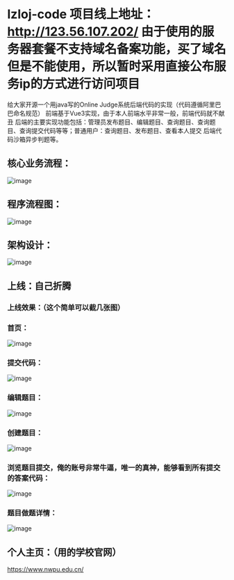 # lzloj-code  项目线上地址：http://123.56.107.202/  由于使用的服务器套餐不支持域名备案功能，买了域名但是不能使用，所以暂时采用直接公布服务ip的方式进行访问项目
给大家开源一个用java写的Online Judge系统后端代码的实现（代码遵循阿里巴巴命名规范）
前端基于Vue3实现，由于本人前端水平非常一般，前端代码就不献丑
后端的主要实现功能包括：管理员发布题目、编辑题目、查询题目、查询题目、查询提交代码等等；普通用户：查询题目、发布题目、查看本人提交
后端代码沙箱异步判题等。

## 核心业务流程：
![image](https://github.com/user-attachments/assets/cc898126-b7b0-4948-abef-b4944b79e9c6)

## 程序流程图：
![image](https://github.com/user-attachments/assets/063806a4-2115-4af2-9114-eafff8648e61)

## 架构设计：
![image](https://github.com/user-attachments/assets/49112fb7-609e-4b6b-a86d-dc4d39ffabb3)


## 上线：自己折腾
### 上线效果：（这个简单可以截几张图）
### 首页：
![image](https://github.com/kukudelongoflzl/lzloj-code/assets/145359909/e25663c2-e7d1-4d71-850b-99461245d90c)
### 提交代码：
![image](https://github.com/kukudelongoflzl/lzloj-code/assets/145359909/aa0c34ec-339f-484b-aa80-4fb8e15f59df)
### 编辑题目：
![image](https://github.com/kukudelongoflzl/lzloj-code/assets/145359909/37e74ed9-a491-44b7-9449-59583334e879)
### 创建题目：
![image](https://github.com/kukudelongoflzl/lzloj-code/assets/145359909/b4d7e4f3-5a91-41fd-a673-8eef770e64e1)
### 浏览题目提交，俺的账号非常牛逼，唯一的真神，能够看到所有提交的答案代码：
![image](https://github.com/kukudelongoflzl/lzloj-code/assets/145359909/0fb97205-365b-49cd-b60a-f6ae9bfce005)
### 题目做题详情：
![image](https://github.com/kukudelongoflzl/lzloj-code/assets/145359909/fe28cecb-6b4a-4837-af56-81a45201b05a)
## 个人主页：（用的学校官网）
https://www.nwpu.edu.cn/






